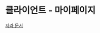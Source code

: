 # 클라이언트 - 마이페이지

[지라 문서](https://ericacaregiver.atlassian.net/browse/CG-130?atlOrigin=eyJpIjoiNjAzZmE0YTkyYjAzNDgzNzg2MTllNmUzZGRkZDk0NmQiLCJwIjoiaiJ9)
